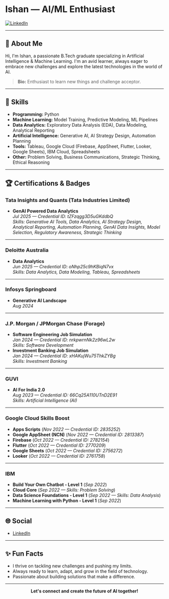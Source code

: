 # Ishan — AI/ML Enthusiast

[![LinkedIn](https://img.shields.io/badge/LinkedIn-Connect-blue?logo=linkedin)](https://www.linkedin.com/in/ihrm-ishan/)

---

## 👋 About Me

Hi, I'm Ishan, a passionate B.Tech graduate specializing in Artificial Intelligence & Machine Learning. I'm an avid learner, always eager to embrace new challenges and explore the latest technologies in the world of AI.

> **Bio:** Enthusiast to learn new things and challenge acceptor.

---

## 🚀 Skills

- **Programming:** Python
- **Machine Learning:** Model Training, Predictive Modeling, ML Pipelines
- **Data Analytics:** Exploratory Data Analysis (EDA), Data Modeling, Analytical Reporting
- **Artificial Intelligence:** Generative AI, AI Strategy Design, Automation Planning
- **Tools:** Tableau, Google Cloud (Firebase, AppSheet, Flutter, Looker, Google Sheets), IBM Cloud, Spreadsheets
- **Other:** Problem Solving, Business Communications, Strategic Thinking, Ethical Reasoning

---

## 🏆 Certifications & Badges

### **Tata Insights and Quants (Tata Industries Limited)**
- **GenAI Powered Data Analytics**  
  _Jul 2025 — Credential ID: tZFzqgg3D5uGKddbQ_  
  _Skills: Generative AI Tools, Data Analytics, AI Strategy Design, Analytical Reporting, Automation Planning, GenAI Data Insights, Model Selection, Regulatory Awareness, Strategic Thinking_

---

### **Deloitte Australia**
- **Data Analytics**  
  _Jun 2025 — Credential ID: oNhp25c9hKBiqN7vx_  
  _Skills: Data Analytics, Data Modeling, Tableau, Spreadsheets_

---

### **Infosys Springboard**
- **Generative AI Landscape**  
  _Aug 2024_

---

### **J.P. Morgan / JPMorgan Chase (Forage)**
- **Software Engineering Job Simulation**  
  _Jan 2024 — Credential ID: nrkpwrnNk2z96wL2w_  
  _Skills: Software Development_
- **Investment Banking Job Simulation**  
  _Jan 2024 — Credential ID: xHAKujWu75ThkZYBg_  
  _Skills: Investment Banking_

---

### **GUVI**
- **AI For India 2.0**  
  _Aug 2023 — Credential ID: 66Cq25A110UTnD2E91_  
  _Skills: Artificial Intelligence (AI)_

---

### **Google Cloud Skills Boost**
- **Apps Scripts** (_Nov 2022 — Credential ID: 2835252_)
- **Google AppSheet (NCN)** (_Nov 2022 — Credential ID: 2813387_)
- **Firebase** (_Oct 2022 — Credential ID: 2782154_)
- **Flutter** (_Oct 2022 — Credential ID: 2770209_)
- **Google Sheets** (_Oct 2022 — Credential ID: 2756272_)
- **Looker** (_Oct 2022 — Credential ID: 2761758_)

---

### **IBM**
- **Build Your Own Chatbot - Level 1** (_Sep 2022_)
- **Cloud Core** (_Sep 2022 — Skills: Problem Solving_)
- **Data Science Foundations - Level 1** (_Sep 2022 — Skills: Data Analysis_)
- **Machine Learning with Python - Level 1** (_Sep 2022_)

---

## 🌐 Social

- [LinkedIn](https://www.linkedin.com/in/ihrm-ishan/)

---

## ✨ Fun Facts

- I thrive on tackling new challenges and pushing my limits.
- Always ready to learn, adapt, and grow in the field of technology.
- Passionate about building solutions that make a difference.

---

<p align="center">
  <b>Let's connect and create the future of AI together!</b>
</p>

